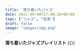 ```yaml
---
title: '落ち着いたジャズ'
date: 2022-09-08T17:40:26+09:00
tags: ["ジャズ", "音楽"]
draft: false
image: "images/img.png"
---
```

**落ち着いたジャズプレイリスト**
{{<youtube hOJ76cZEt08>}}
